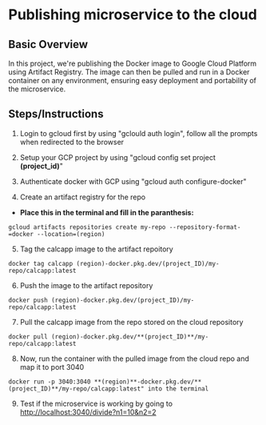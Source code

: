 # Publishing microservice to the cloud

## Basic Overview
In this project, we're publishing the Docker image to Google Cloud Platform using Artifact Registry. The image can then be pulled and run in a Docker container on any environment, ensuring easy deployment and portability of the microservice.

## Steps/Instructions
1. Login to gcloud first by using "gclould auth login", follow all the prompts when redirected to the browser

2. Setup your GCP project by using "gcloud config set project **(project_id)**"

3. Authenticate docker with GCP using "gcloud auth configure-docker"

4. Create an artifact registry for the repo
  - **Place this in the terminal and fill in the paranthesis:**
```base
gcloud artifacts repositories create my-repo --repository-format-=docker --location=(region)
```

5. Tag the calcapp image to the artifact repoitory
```base
docker tag calcapp (region)-docker.pkg.dev/(project_ID)/my-repo/calcapp:latest
```

6. Push the image to the artifact repository
```base
docker push (region)-docker.pkg.dev/(project_ID)/my-repo/calcapp:latest
```

7. Pull the calcapp image from the repo stored on the cloud repository
```base
docker pull (region)-docker.pkg.dev/**(project_ID)**/my-repo/calcapp:latest
```

8. Now, run the container with the pulled image from the cloud repo and map it to port 3040
```base
docker run -p 3040:3040 **(region)**-docker.pkg.dev/**(project_ID)**/my-repo/calcapp:latest" into the terminal
```

9. Test if the microservice is working by going to <http://localhost:3040/divide?n1=10&n2=2>
